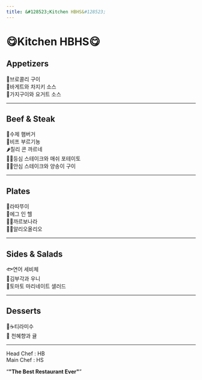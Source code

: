 ```yaml
---
title: &#128523;Kitchen HBHS&#128523;
---
```


<h1>&#128523;Kitchen HBHS&#128523;</h1>

<h2>Appetizers<br></h2>
&#129382;브로콜리 구이<br>
&#129366;바게트와 차지키 소스<br>
&#127814;가지구이와 요거트 소스<br>
<hr>
<h2>Beef & Steak<br></h2>
&#127828;수제 햄버거<br>
&#127830;비프 부르기뇽<br>
&#127798;칠리 콘 까르네<br>
&#129385;&#129364;등심 스테이크와 매쉬 포테이토<br>
&#129385;&#127812;안심 스테이크와 양송이 구이<br>
<hr>
<h2>Plates</h2>
&#127858;라따뚜이<br>
&#127859;에그 인 헬<br>
&#127837;&#129472;까르보나라<br>
&#127837;&#129476;알리오올리오<br>
<hr>
<h2>Sides & Salads</h2>
&#128031;연어 세비체<br>
&#127843;김부각과 우니<br>
&#127813;토마토 마리네이트 샐러드<br>
<hr>
<h2>Desserts</h2>
&#127851;&#9749;티라미수<br>
&#127818; 천혜향과 귤<br>
<hr>

Head Chef : HB<br>
Main Chef : HS<br>

<q><strong>"The Best Restaurant Ever"<strong></q>
